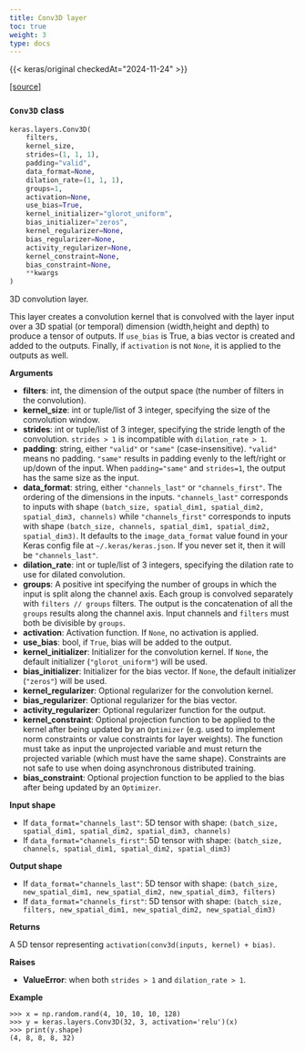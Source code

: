 ```yaml
---
title: Conv3D layer
toc: true
weight: 3
type: docs
---
```


{{< keras/original checkedAt="2024-11-24" >}}

[\[source\]](https://github.com/keras-team/keras/tree/v3.6.0/keras/src/layers/convolutional/conv3d.py#L5)

### `Conv3D` class

```python
keras.layers.Conv3D(
    filters,
    kernel_size,
    strides=(1, 1, 1),
    padding="valid",
    data_format=None,
    dilation_rate=(1, 1, 1),
    groups=1,
    activation=None,
    use_bias=True,
    kernel_initializer="glorot_uniform",
    bias_initializer="zeros",
    kernel_regularizer=None,
    bias_regularizer=None,
    activity_regularizer=None,
    kernel_constraint=None,
    bias_constraint=None,
    **kwargs
)
```

3D convolution layer.

This layer creates a convolution kernel that is convolved with the layer input over a 3D spatial (or temporal) dimension (width,height and depth) to produce a tensor of outputs. If `use_bias` is True, a bias vector is created and added to the outputs. Finally, if `activation` is not `None`, it is applied to the outputs as well.

**Arguments**

- **filters**: int, the dimension of the output space (the number of filters in the convolution).
- **kernel_size**: int or tuple/list of 3 integer, specifying the size of the convolution window.
- **strides**: int or tuple/list of 3 integer, specifying the stride length of the convolution. `strides > 1` is incompatible with `dilation_rate > 1`.
- **padding**: string, either `"valid"` or `"same"` (case-insensitive). `"valid"` means no padding. `"same"` results in padding evenly to the left/right or up/down of the input. When `padding="same"` and `strides=1`, the output has the same size as the input.
- **data_format**: string, either `"channels_last"` or `"channels_first"`. The ordering of the dimensions in the inputs. `"channels_last"` corresponds to inputs with shape `(batch_size, spatial_dim1, spatial_dim2, spatial_dim3, channels)` while `"channels_first"` corresponds to inputs with shape `(batch_size, channels, spatial_dim1, spatial_dim2, spatial_dim3)`. It defaults to the `image_data_format` value found in your Keras config file at `~/.keras/keras.json`. If you never set it, then it will be `"channels_last"`.
- **dilation_rate**: int or tuple/list of 3 integers, specifying the dilation rate to use for dilated convolution.
- **groups**: A positive int specifying the number of groups in which the input is split along the channel axis. Each group is convolved separately with `filters // groups` filters. The output is the concatenation of all the `groups` results along the channel axis. Input channels and `filters` must both be divisible by `groups`.
- **activation**: Activation function. If `None`, no activation is applied.
- **use_bias**: bool, if `True`, bias will be added to the output.
- **kernel_initializer**: Initializer for the convolution kernel. If `None`, the default initializer (`"glorot_uniform"`) will be used.
- **bias_initializer**: Initializer for the bias vector. If `None`, the default initializer (`"zeros"`) will be used.
- **kernel_regularizer**: Optional regularizer for the convolution kernel.
- **bias_regularizer**: Optional regularizer for the bias vector.
- **activity_regularizer**: Optional regularizer function for the output.
- **kernel_constraint**: Optional projection function to be applied to the kernel after being updated by an `Optimizer` (e.g. used to implement norm constraints or value constraints for layer weights). The function must take as input the unprojected variable and must return the projected variable (which must have the same shape). Constraints are not safe to use when doing asynchronous distributed training.
- **bias_constraint**: Optional projection function to be applied to the bias after being updated by an `Optimizer`.

**Input shape**

- If `data_format="channels_last"`: 5D tensor with shape: `(batch_size, spatial_dim1, spatial_dim2, spatial_dim3, channels)`
- If `data_format="channels_first"`: 5D tensor with shape: `(batch_size, channels, spatial_dim1, spatial_dim2, spatial_dim3)`

**Output shape**

- If `data_format="channels_last"`: 5D tensor with shape: `(batch_size, new_spatial_dim1, new_spatial_dim2, new_spatial_dim3, filters)`
- If `data_format="channels_first"`: 5D tensor with shape: `(batch_size, filters, new_spatial_dim1, new_spatial_dim2, new_spatial_dim3)`

**Returns**

A 5D tensor representing `activation(conv3d(inputs, kernel) + bias)`.

**Raises**

- **ValueError**: when both `strides > 1` and `dilation_rate > 1`.

**Example**

```console
>>> x = np.random.rand(4, 10, 10, 10, 128)
>>> y = keras.layers.Conv3D(32, 3, activation='relu')(x)
>>> print(y.shape)
(4, 8, 8, 8, 32)
```
